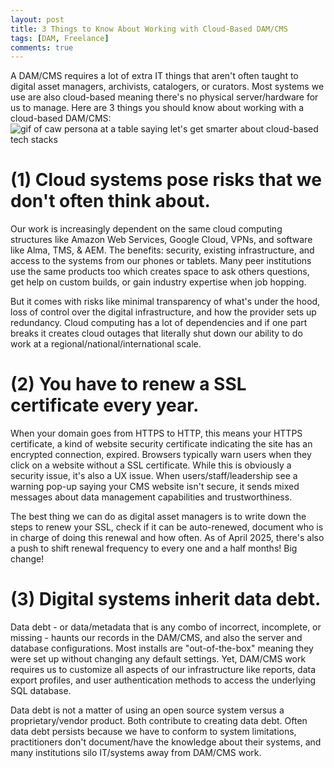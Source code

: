 ```yaml
---
layout: post
title: 3 Things to Know About Working with Cloud-Based DAM/CMS
tags: [DAM, Freelance]
comments: true
---
```

A DAM/CMS requires a lot of extra IT things that aren't often taught to digital asset managers, archivists, catalogers, or curators. Most systems we use are also cloud-based meaning there's no physical server/hardware for us to manage. Here are 3 things you should know about working with a cloud-based DAM/CMS:
![gif of caw persona at a table saying let's get smarter about cloud-based tech stacks](https://github.com/user-attachments/assets/ba04601f-0383-475c-8a6e-2f86d592e6b2)

# (1) Cloud systems pose risks that we don't often think about.

Our work is increasingly dependent on the same cloud computing structures like Amazon Web Services, Google Cloud, VPNs, and software like Alma, TMS, & AEM. The benefits: security, existing infrastructure, and access to the systems from our phones or tablets. Many peer institutions use the same products too which creates space to ask others questions, get help on custom builds, or gain industry expertise when job hopping.

But it comes with risks like minimal transparency of what's under the hood, loss of control over the digital infrastructure, and how the provider sets up redundancy. Cloud computing has a lot of dependencies and if one part breaks it creates cloud outages that literally shut down our ability to do work at a regional/national/international scale.


# (2) You have to renew a SSL certificate every year.

When your domain goes from HTTPS to HTTP, this means your HTTPS certificate, a kind of website security certificate indicating the site has an encrypted connection, expired. Browsers typically warn users when they click on a website without a SSL certificate. While this is obviously a security issue, it's also a UX issue. When users/staff/leadership see a warning pop-up saying your CMS website isn't secure, it sends mixed messages about data management capabilities and trustworthiness.

The best thing we can do as digital asset managers is to write down the steps to renew your SSL, check if it can be auto-renewed, document who is in charge of doing this renewal and how often. As of April 2025, there's also a push to shift renewal frequency to every one and a half months! Big change!


# (3) Digital systems inherit data debt.

Data debt - or data/metadata that is any combo of incorrect, incomplete, or missing - haunts our records in the DAM/CMS, and also the server and database configurations. Most installs are "out-of-the-box" meaning they were set up without changing any default settings. Yet, DAM/CMS work requires us to customize all aspects of our infrastructure like reports, data export profiles, and user authentication methods to access the underlying SQL database.

Data debt is not a matter of using an open source system versus a proprietary/vendor product. Both contribute to creating data debt. Often data debt persists because we have to conform to system limitations, practitioners don't document/have the knowledge about their systems, and many institutions silo IT/systems away from DAM/CMS work.

